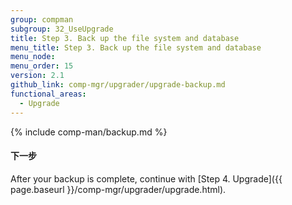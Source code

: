 ```yaml
---
group: compman
subgroup: 32_UseUpgrade
title: Step 3. Back up the file system and database
menu_title: Step 3. Back up the file system and database
menu_node:
menu_order: 15
version: 2.1
github_link: comp-mgr/upgrader/upgrade-backup.md
functional_areas:
  - Upgrade
---
```


{% include comp-man/backup.md %}

#### 下一步
After your backup is complete, continue with [Step 4. Upgrade]({{ page.baseurl }}/comp-mgr/upgrader/upgrade.html).

